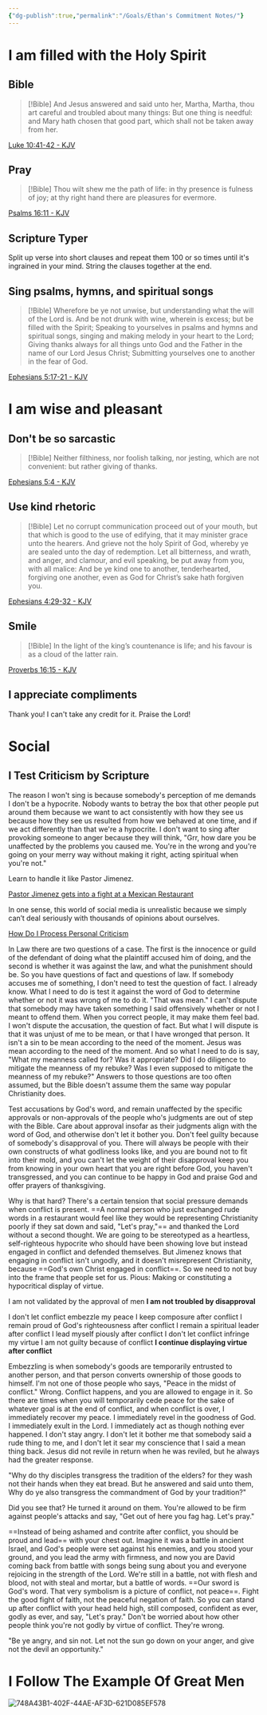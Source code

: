 ```yaml
---
{"dg-publish":true,"permalink":"/Goals/Ethan's Commitment Notes/"}
---
```



# I am filled with the Holy Spirit

## Bible

> [!Bible] 
> And Jesus answered and said unto her,
>Martha, Martha, thou art careful and troubled about many things:
But one thing is needful: and Mary hath chosen that good part, which shall not be taken away from her. 
> 
  [Luke 10:41-42 - KJV](https://bible-api.com/Luke+10:41-42?translation=kjv)

## Pray

> [!Bible] 
> Thou wilt shew me the path of life: in thy presence
>is fulness of joy; at thy right hand
there are pleasures for evermore. 
> 
  [Psalms 16:11 - KJV](https://bible-api.com/Psalm+16:11?translation=kjv)

## Scripture Typer

Split up verse into short clauses and repeat them 100 or so times until it's ingrained in your mind. String the clauses together at the end.

## Sing psalms, hymns, and spiritual songs

> [!Bible] 
> Wherefore be ye not unwise, but understanding what the will of the Lord
>is.
And be not drunk with wine, wherein is excess; but be filled with the Spirit;
>Speaking to yourselves in psalms and hymns and spiritual songs, singing and making melody in your heart to the Lord;
>Giving thanks always for all things unto God and the Father in the name of our Lord Jesus Christ;
>Submitting yourselves one to another in the fear of God.
> 
> 
  [Ephesians 5:17-21 - KJV](https://bible-api.com/Ephesians+5:17-21?translation=kjv)

# I am wise and pleasant

## Don't be so sarcastic

> [!Bible] 
> Neither filthiness, nor foolish talking, nor jesting, which are not convenient: but rather giving of thanks.
> 
> 
  [Ephesians 5:4 - KJV](https://bible-api.com/Ephesians+5:4?translation=kjv)

## Use kind rhetoric

> [!Bible] 
> Let no corrupt communication proceed out of your mouth, but that which is good to the use of edifying, that it may minister grace unto the hearers.
>And grieve not the holy Spirit of God, whereby ye are sealed unto the day of redemption.
>Let all bitterness, and wrath, and anger, and clamour, and evil speaking, be put away from you, with all malice:
>And be ye kind one to another, tenderhearted, forgiving one another, even as God for Christ’s sake hath forgiven you.
> 
> 
  [Ephesians 4:29-32 - KJV](https://bible-api.com/Ephesians+4:29-32?translation=kjv)

## Smile

> [!Bible] 
> In the light of the king’s countenance
>is life; and his favour
is as a cloud of the latter rain. 
> 
  [Proverbs 16:15 - KJV](https://bible-api.com/Proverbs+16:15?translation=kjv)

## I appreciate compliments

Thank you!
I can't take any credit for it.
Praise the Lord!

# Social

## I Test Criticism by Scripture

The reason I won't sing is because somebody's perception of me demands I don't be a hypocrite. Nobody wants to betray the box that other people put around them because we want to act consistently with how they see us because how they see us resulted from how we behaved at one time, and if we act differently than that we're a hypocrite. I don't want to sing after provoking someone to anger because they will think, "Grr, how dare you be unaffected by the problems you caused me. You're in the wrong and you're going on your merry way without making it right, acting spiritual when you're not."

Learn to handle it like Pastor Jimenez.

[Pastor Jimenez gets into a fight at a Mexican Restaurant](https://www.youtube.com/watch?v=-2SNl59jjlw)

In one sense, this world of social media is unrealistic because we simply can’t deal seriously with thousands of opinions about ourselves.

[How Do I Process Personal Criticism](https://www.desiringgod.org/interviews/how-do-i-process-personal-criticism)

In Law there are two questions of a case. The first is the innocence or guild of the defendant of doing what the plaintiff accused him of doing, and the second is whether it was against the law, and what the punishment should be. So you have questions of fact and questions of law. If somebody accuses me of something, I don't need to test the question of fact. I already know. What I need to do is test it against the word of God to determine whether or not it was wrong of me to do it. "That was mean." I can't dispute that somebody may have taken something I said offensively whether or not I meant to offend them. When you correct people, it may make them feel bad. I won't dispute the accusation, the question of fact. But what I will dispute is that it was unjust of me to be mean, or that I have wronged that person. It isn't a sin to be mean according to the need of the moment. Jesus was mean according to the need of the moment. And so what I need to do is say, "What my meanness called for? Was it appropriate? Did I do diligence to mitigate the meanness of my rebuke? Was I even supposed to mitigate the meanness of my rebuke?" Answers to those questions are too often assumed, but the Bible doesn't assume them the same way popular Christianity does.

Test accusations by God's word, and remain unaffected by the specific approvals or non-approvals of the people who's judgments are out of step with the Bible. Care about approval insofar as their judgments align with the word of God, and otherwise don't let it bother you. Don't feel guilty because of somebody's disapproval of you. There will always be people with their own constructs of what godliness looks like, and you are bound not to fit into their mold, and you can't let the weight of their disapproval keep you from knowing in your own heart that you are right before God, you haven't transgressed, and you can continue to be happy in God and praise God and offer prayers of thanksgiving.

Why is that hard? There's a certain tension that social pressure demands when conflict is present. ==A normal person who just exchanged rude words in a restaurant would feel like they would be representing Christianity poorly if they sat down and said, "Let's pray,"== and thanked the Lord without a second thought. We are going to be stereotyped as a heartless, self-righteous hypocrite who should have been showing love but instead engaged in conflict and defended themselves. But Jimenez knows that engaging in conflict isn't ungodly, and it doesn't misrepresent Christianity, because ==God's own Christ engaged in conflict==. So we need to not buy into the frame that people set for us. Pious: Making or constituting a hypocritical display of virtue.

I am not validated by the approval of men
**I am not troubled by disapproval**

I don't let conflict embezzle my peace
I keep composure after conflict
I remain proud of God's righteousness after conflict
I remain a spiritual leader after conflict
I lead myself piously after conflict
I don't let conflict infringe my virtue
I am not guilty because of conflict
**I continue displaying virtue after conflict**

Embezzling is when somebody's goods are temporarily entrusted to another person, and that person converts ownership of those goods to himself. I'm not one of those people who says, "Peace in the midst of conflict." Wrong. Conflict happens, and you are allowed to engage in it. So there are times when you will temporarily cede peace for the sake of whatever goal is at the end of conflict, and when conflict is over, I immediately recover my peace. I immediately revel in the goodness of God. I immediately exult in the Lord. I immediately act as though nothing ever happened. I don't stay angry. I don't let it bother me that somebody said a rude thing to me, and I don't let it sear my conscience that I said a mean thing back. Jesus did not revile in return when he was reviled, but he always had the greater response. 

"Why do thy disciples transgress the tradition of the elders? for they wash not their hands when they eat bread. But he answered and said unto them, Why do ye also transgress the commandment of God by your tradition?"

Did you see that? He turned it around on them. You're allowed to be firm against people's attacks and say, "Get out of here you fag hag. Let's pray."

==Instead of being ashamed and contrite after conflict, you should be proud and lead== with your chest out. Imagine it was a battle in ancient Israel, and God's people were set against his enemies, and you stood your ground, and you lead the army with firmness, and now you are David coming back from battle with songs being sung about you and everyone rejoicing in the strength of the Lord. We're still in a battle, not with flesh and blood, not with steal and mortar, but a battle of words. ==Our sword is God's word. That very symbolism is a picture of conflict, not peace==. Fight the good fight of faith, not the peaceful negation of faith. So you can stand up after conflict with your head held high, still composed, confident as ever, godly as ever, and say, "Let's pray." Don't be worried about how other people think you're not godly by virtue of conflict. They're wrong.

"Be ye angry, and sin not. Let not the sun go down on your anger, and give not the devil an opportunity."

# I Follow The Example Of Great Men

 ![748A43B1-402F-44AE-AF3D-621D085EF578](https://i.imgur.com/OPVEVha.jpg)